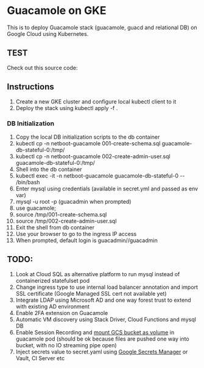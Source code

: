 # Guacamole on GKE
This is to deploy Guacamole stack (guacamole, guacd and relational DB) on Google Cloud using Kubernetes.

## TEST

<div>
  Check out this source code:
  <br>
  <script src="https://gist.github.com/DGrv/771dd2b1f9c05d8fcf17f3ff84bfc1f3.js"></script>
</div>

## Instructions

1. Create a new GKE cluster and configure local kubectl client to it
1. Deploy the stack using kubectl apply -f .

### DB Initialization
1. Copy the local DB initialization scripts to the db container 
1. kubectl cp -n netboot-guacamole 001-create-schema.sql guacamole-db-stateful-0:/tmp/
1. kubectl cp -n netboot-guacamole 002-create-admin-user.sql guacamole-db-stateful-0:/tmp/
1. Shell into the db container
1. kubectl exec -it -n netboot-guacamole guacamole-db-stateful-0 -- /bin/bash
1. Enter mysql using credentials (available in secret.yml and passed as env var)
1. mysql -u root -p (guacadmin when prompted)
1. use guacamole;
1. source /tmp/001-create-schema.sql
1. source /tmp/002-create-admin-user.sql
1. Exit the shell from db container
1. Use your browser to go to the ingress IP access
1. When prompted, default login is guacadmin//guacadmin

## TODO:
1. Look at Cloud SQL as alternative platform to run mysql instead of containerized statefulset pod
1. Change ingress type to use internal load balancer annotation and import SSL certificate (Google Managed SSL cert not available yet)
1. Integrate LDAP using Microsoft AD and one way forest trust to extend with existing AD environment
1. Enable 2FA extension on Guacamole
1. Automatic VM discovery using Stack Driver, Cloud Functions and mysql DB
1. Enable Session Recording and [mount GCS bucket as volume](https://cloud.google.com/storage/docs/gcs-fuse) in guacamole pod (should be ok because files are pushed one way into bucket, with no IO streaming pipe open)
1. Inject secrets value to secret.yaml using [Google Secrets Manager](https://cloud.google.com/secret-manager/docs/) or Vault, CI Server etc
